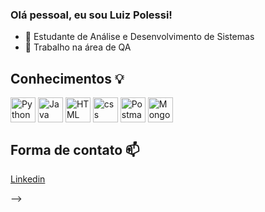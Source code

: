 ### Olá pessoal, eu sou Luiz Polessi!

- 🌱 Estudante de Análise e Desenvolvimento de Sistemas
- 🔭 Trabalho na área de QA 

## Conhecimentos 💡

<div style="display: inline">
 <img align="center" src="https://cdn.jsdelivr.net/gh/devicons/devicon@latest/icons/python/python-original.svg" width="40" title ="Python" />          
 <img align="center" src="https://cdn.jsdelivr.net/gh/devicons/devicon@latest/icons/java/java-original.svg" width="40" title="Java" />          
 <img align="center" src="https://cdn.jsdelivr.net/gh/devicons/devicon@latest/icons/html5/html5-original.svg" width="40" title="HTML" />
 <img align="center" src="https://cdn.jsdelivr.net/gh/devicons/devicon@latest/icons/css3/css3-original.svg" width="40" title="css" />
 <img align="center" src="https://cdn.jsdelivr.net/gh/devicons/devicon@latest/icons/postman/postman-original.svg" width="40" title="Postman" />
 <img align="center" src="https://cdn.jsdelivr.net/gh/devicons/devicon@latest/icons/mongodb/mongodb-original.svg" width="40" title="MongoDB" />
</div><br/>

## Forma de contato 📫

<a href="https://www.linkedin.com/in/luiz-henrique-mercatelli-polessi-4219b6b2/"> Linkedin </a>
          
          
          
 
          
          
 
-->
